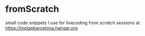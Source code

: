 # fromScratch
small code snippets I use for livecoding from scratch sessions at https://toplapbarcelona.hangar.org
